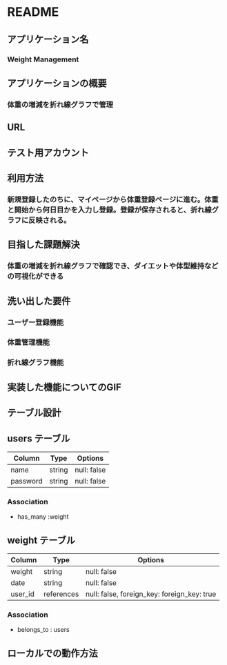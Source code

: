 # README

## アプリケーション名

### Weight Management

## アプリケーションの概要

### 体重の増減を折れ線グラフで管理

## URL

## テスト用アカウント

## 利用方法

### 新規登録したのちに、マイページから体重登録ページに進む。体重と開始から何日目かを入力し登録。登録が保存されると、折れ線グラフに反映される。

## 目指した課題解決

### 体重の増減を折れ線グラフで確認でき、ダイエットや体型維持などの可視化ができる

## 洗い出した要件

### ユーザー登録機能
### 体重管理機能
### 折れ線グラフ機能

## 実装した機能についてのGIF

## テーブル設計

## users テーブル

| Column            | Type    | Options     |
| --------          | ------  | ----------- |
| name              | string  | null: false |
| password          | string  | null: false |

### Association

- has_many :weight

## weight テーブル

| Column            | Type       | Options                                     |
| --------          | ------     | ------------------------------------------- |
| weight            | string     | null: false                                 |
| date              | string     | null: false                                 |
| user_id           | references | null: false, foreign_key: foreign_key: true |

### Association

- belongs_to : users

## ローカルでの動作方法
